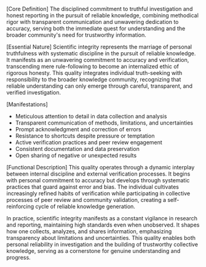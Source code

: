 [Core Definition]
The disciplined commitment to truthful investigation and honest reporting in the pursuit of reliable knowledge, combining methodical rigor with transparent communication and unwavering dedication to accuracy, serving both the immediate quest for understanding and the broader community's need for trustworthy information.

[Essential Nature]
Scientific integrity represents the marriage of personal truthfulness with systematic discipline in the pursuit of reliable knowledge. It manifests as an unwavering commitment to accuracy and verification, transcending mere rule-following to become an internalized ethic of rigorous honesty. This quality integrates individual truth-seeking with responsibility to the broader knowledge community, recognizing that reliable understanding can only emerge through careful, transparent, and verified investigation.

[Manifestations]
- Meticulous attention to detail in data collection and analysis
- Transparent communication of methods, limitations, and uncertainties
- Prompt acknowledgment and correction of errors
- Resistance to shortcuts despite pressure or temptation
- Active verification practices and peer review engagement
- Consistent documentation and data preservation
- Open sharing of negative or unexpected results

[Functional Description]
This quality operates through a dynamic interplay between internal discipline and external verification processes. It begins with personal commitment to accuracy but develops through systematic practices that guard against error and bias. The individual cultivates increasingly refined habits of verification while participating in collective processes of peer review and community validation, creating a self-reinforcing cycle of reliable knowledge generation.

In practice, scientific integrity manifests as a constant vigilance in research and reporting, maintaining high standards even when unobserved. It shapes how one collects, analyzes, and shares information, emphasizing transparency about limitations and uncertainties. This quality enables both personal reliability in investigation and the building of trustworthy collective knowledge, serving as a cornerstone for genuine understanding and progress.